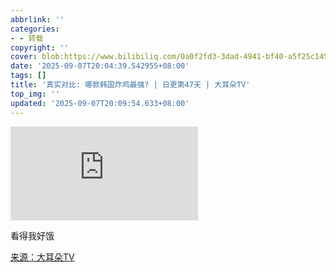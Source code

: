 ```yaml
---
abbrlink: ''
categories:
- - 转载
copyright: ''
cover: blob:https://www.bilibiliq.com/0a0f2fd3-3dad-4941-bf40-a5f25c145d50
date: '2025-09-07T20:04:39.542955+08:00'
tags: []
title: '真实对比: 哪款韩国炸鸡最强? | 日更第47天 | 大耳朵TV'
top_img: ''
updated: '2025-09-07T20:09:54.633+08:00'
---
```

<iframe src="https://player.bilibili.com/player.html?isOutside=true&aid=115151344770274&bvid=BV1kZahzdE1V&cid=32180408304&p=1" scrolling="no" border="0" frameborder="no" framespacing="0" allowfullscreen="true"></iframe>

看得我好饿

[来源：大耳朵TV](https://www.bilibili.com/video/BV1kZahzdE1V/)

